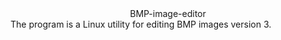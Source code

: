 <div id="header" align="center">
  BMP-image-editor
</div>
The program is a Linux utility for editing BMP images version 3.

